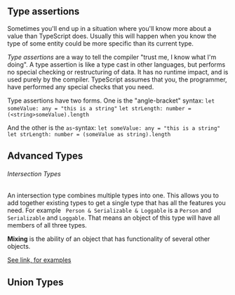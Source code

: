 ## Type assertions
Sometimes you'll end up in a situation where you'll know more about a value than TypeScript does. Usually this will happen when you know the type of some entity could be more specific than its current type.

*Type assertions* are a way to tell the compiler "trust me, I know what I'm doing". A type assertion is like a type cast in other languages, but performs no special checking or restructuring of data. It has no runtime impact, and is used purely by the compiler. TypeScript assumes that you, the programmer, have performed any special checks that you need. 

Type assertions have two forms. One is the "angle-bracket" syntax:
```let someValue: any = "this is a string"```
```let strLength: number = (<string>someValue).length```

And the other is the ```as```-syntax:
```let someValue: any = "this is a string"```
```let strLength: number = (someValue as string).length```

## Advanced Types
###### Intersection Types
An intersection type combines multiple types into one. This allows you to add together existing types to get a single type that has all the features you need. For example ``` Person & Serializable & Loggable``` is a ```Person``` and ```Serializable``` and ```Loggable```. That means an object of this type will have all members of all three types.

**Mixing** is the ability of an object that has functionality of several other objects.

[See link, for examples](https://www.typescriptlang.org/docs/handbook/advanced-types.html)

## Union Types
